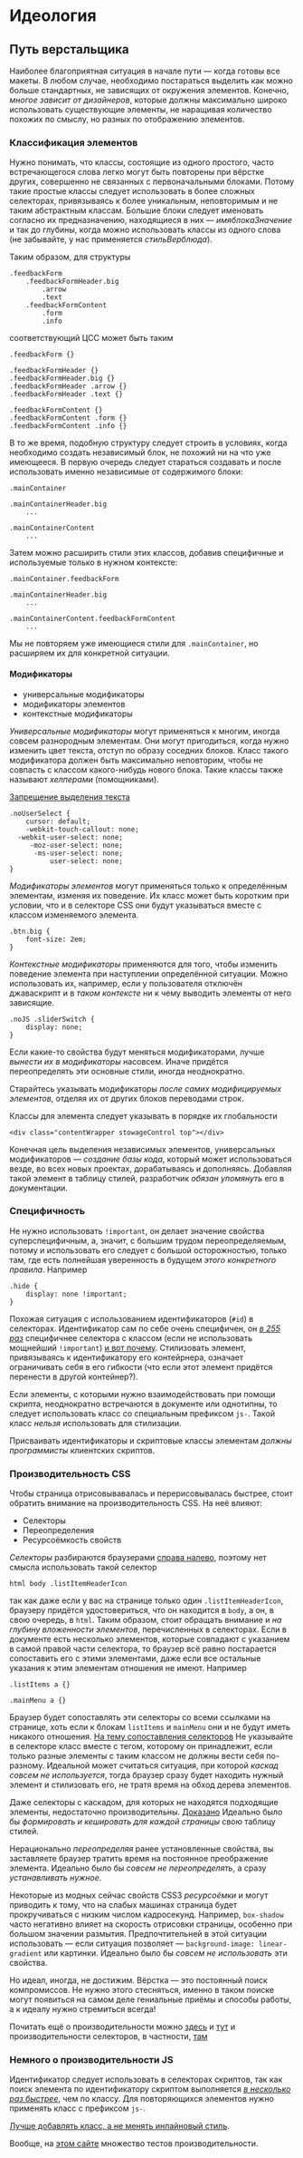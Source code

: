 # Идеология

## Путь верстальщика

Наиболее благоприятная ситуация в начале пути — когда готовы все макеты. В любом случае, необходимо постараться выделить как можно больше стандартных, не зависящих от окружения элементов.
Конечно, *многое зависит от дизайнеров*, которые должны максимально широко использовать существующие элементы, не наращивая количество похожих по смыслу, но разных по отображению элементов.



### Классификация элементов

Нужно понимать, что классы, состоящие из одного простого, часто встречающегося слова легко могут быть повторены при вёрстке других, совершенно не связанных с первоначальными блоками. Потому такие простые классы следует использовать в более сложных селекторах, привязываясь к более уникальным, неповторимым и не таким абстрактным классам.
Большие блоки следует именовать согласно их предназначению, находящиеся в них — *имяблокаЗначение* и так до глубины, когда можно использовать классы из одного слова (не забывайте, у нас применяется *стильВерблюда*).

Таким образом, для структуры

	.feedbackForm
		.feedbackFormHeader.big
			.arrow
			.text
		.feedbackFormContent
			.form
			.info

соответствующий ЦСС может быть таким

	.feedbackForm {}

	.feedbackFormHeader {}
	.feedbackFormHeader.big {}
	.feedbackFormHeader .arrow {}
	.feedbackFormHeader .text {}

	.feedbackFormContent {}
	.feedbackFormContent .form {}
	.feedbackFormContent .info {}

В то же время, подобную структуру следует строить в условиях, когда необходимо создать независимый блок, не похожий ни на что уже имеющееся. В первую очередь следует стараться создавать и после использовать именно независимые от содержимого блоки:

	.mainContainer

	.mainContainerHeader.big
		...

	.mainContainerContent
		...

Затем можно расширить стили этих классов, добавив специфичные и используемые только в нужном контексте:

	.mainContainer.feedbackForm

	.mainContainerHeader.big
		...

	.mainContainerContent.feedbackFormContent
		...

Мы не повторяем уже имеющиеся стили для `.mainContainer`, но расширяем их для конкретной ситуации.



#### Модификаторы

+ универсальные модификаторы
+ модификаторы элементов
+ контекстные модификаторы

*Универсальные модификаторы* могут применяться к многим, иногда совсем разнородным элементам. Они могут пригодиться, когда нужно изменить цвет текста, отступ по образу соседних блоков. Класс такого модификатора должен быть максимально неповторим, чтобы не совпасть с классом какого-нибудь нового блока. Такие классы также называют *хелперами* (помощниками).

[Запрещение выделения текста](http://stackoverflow.com/questions/826782/css-rule-to-disable-text-selection-highlighting)

	.noUserSelect {
		cursor: default;
		-webkit-touch-callout: none;
	  -webkit-user-select: none;
	     -moz-user-select: none;
	      -ms-user-select: none;
	          user-select: none;
	}

*Модификаторы элементов* могут применяться только к определённым элементам, изменяя их поведение. Их класс может быть коротким при условии, что и в селекторе CSS они будут указываться вместе с классом изменяемого элемента.

	.btn.big {
		font-size: 2em;
	}

*Контекстные модификаторы* применяются для того, чтобы изменить поведение элемента при наступлении определённой ситуации. Можно использовать их, например, если у пользователя отключён джаваскрипт и в *таком контексте* ни к чему выводить элементы от него зависящие.

	.noJS .sliderSwitch {
		display: none;
	}

Если какие-то свойства будут меняться модификаторами, лучше *вынести их в модификаторы* насовсем. Иначе придётся переопределять эти основные стили, иногда неоднократно.

Старайтесь указывать модификаторы *после самих модифицируемых элементов*, отделяя их от других блоков переводами строк.

Классы для элемента следует указывать в порядке их глобальности

	<div class="contentWrapper stowageControl top"></div>

Конечная цель выделения независимых элементов, универсальных модификаторов — *создание базы кода*, который может использоваться везде, во всех новых проектах, дорабатываясь и дополняясь.
Добавляя такой элемент в таблицу стилей, разработчик *обязан упомянуть* его в документации.



### Специфичность

Не нужно использовать `!important`, он делает значение свойства суперспецифичным, а, значит, с большим трудом переопределяемым, потому и использовать его следует с большой осторожностью, только там, где есть полнейшая уверенность в будущем *этого конкретного правила*.
Например

	.hide {
		display: none !important;
	}

Похожая ситуация с использованием идентификаторов (`#id`) в селекторах. Идентификатор сам по себе очень специфичен, он [*в 255 раз*](http://codepen.io/chriscoyier/pen/lzjqh) специфичнее селектора с классом (если не использовать мощнейший `!important`) [и вот почему](http://stackoverflow.com/a/12003060). Стилизовать элемент, привязываясь к идентификатору его контейрнера, означает ограничивать себя в его гибкости (что если этот элемент придётся перенести в другой контейнер?).

Если элементы, с которыми нужно взаимодействовать при помощи скрипта, неоднократно встречаются в документе или однотипны, то следует использовать класс со специальным префиксом `js-`. Такой класс *нельзя* использовать для стилизации.

Присваивать идентификаторы и скриптовые классы элементам *должны программисты* клиентских скриптов.



### Производительность CSS

Чтобы страница отрисовывавалась и перерисовывалась быстрее, стоит обратить внимание на производительность CSS.
На неё влияют:

- Селекторы
- Переопределения
- Ресурсоёмкость свойств

*Селекторы* разбираются браузерами [справа налево](https://developer.mozilla.org/en-US/docs/CSS/Writing_Efficient_CSS?redirectlocale=en-US&redirectslug=Writing_Efficient_CSS#How_the_Style_System_Matches_Rules), поэтому нет смысла использовать такой селектор

	html body .listItemHeaderIcon

так как даже если у вас на странице только один `.listItemHeaderIcon`, браузеру придётся удостовериться, что он находится в `body`, а он, в свою очередь, в `html`. Таким образом, стоит обращать внимание и *на глубину вложенности элементов*, перечисленных в селекторах.
Если в документе есть несколько элементов, которые совпадают с указанием в самой правой части селектора, то браузер всё равно постарается сопоставить его с этими элементами, даже если все остальные указания к этим элементам отношения не имеют.
Например

	.listItems a {}

	.mainMenu a {}

Браузер будет сопоставлять эти селекторы со всеми ссылками на странице, хоть если к блокам `listItems` и `mainMenu` они и не будут иметь никакого отношения.
[На тему сопоставления селекторов](http://www.youtube.com/watch?v=a2_6bGNZ7bA#t=904s)
Не указывайте в селекторе класс вместе с тегом, которому он принадлежит, если только разные элементы с таким классом не должны вести себя по-разному.
Идеальной может считаться ситуация, при которой *каскад совсем не используется*, тогда браузер сразу будет находить нужный элемент и стилизовать его, не тратя время на обход дерева элементов.

Даже селекторы с каскадом, для которых не находятся подходящие элементы, недостаточно производительны. [Доказано](http://noteskeeper.ru/638/)
Идеально было бы *формировать и кешировать для каждой страницы* свою таблицу стилей.

Нерационально *переопределяя* ранее установленные свойства, вы заставляете браузер тратить время на постоянное преображение элемента.
Идеально было бы *совсем не переопределять*, а сразу *устанавливать нужное*.

Некоторые из модных сейчас свойств CSS3 *ресурсоёмки* и могут приводить к тому, что на слабых машинах страница будет прокручиваться с низким числом кадросекунд.
Например, `box-shadow` часто негативно влияет на скорость отрисовки страницы, особенно при большом значении размытия. Предпочтительней в этой ситуации использовать — если ситуация позволяет — `background-image: linear-gradient` или картинки.
Идеально было бы *совсем не использовать* эти свойства.

Но идеал, иногда, не достижим.
Вёрстка — это постоянный поиск компромиссов. Не нужно этого стесняться, именно в таком поиске могут появиться на самом деле гениальные приёмы и способы работы, а к идеалу нужно стремиться всегда!

Почитать ещё о производительности можно [здесь](https://developer.mozilla.org/en-US/docs/CSS/Writing_Efficient_CSS?redirectslug=Writing_Efficient_CSS) и [тут](https://developers.google.com/speed/docs/best-practices/rendering) и производительности селекторов, в частности, [там](http://www.stevesouders.com/blog/2009/06/18/simplifying-css-selectors/)



### Немного о производительности JS

Идентификатор следует использовать в селекторах скриптов, так как поиск элемента по идентификатору скриптом выполняется [*в несколько раз быстрее*](http://jsperf.com/id-vs-class-vs-tag-selectors/2), чем по классу. Для повторяющихся элементов нужно применять класс с префиксом `js-`.

[Лучше добавлять класс, а не менять инлайновый стиль](http://jsperf.com/addclass-versus-style-attribute).

Вообще, на [этом сайте](http://jsperf.com) множество тестов производительности.